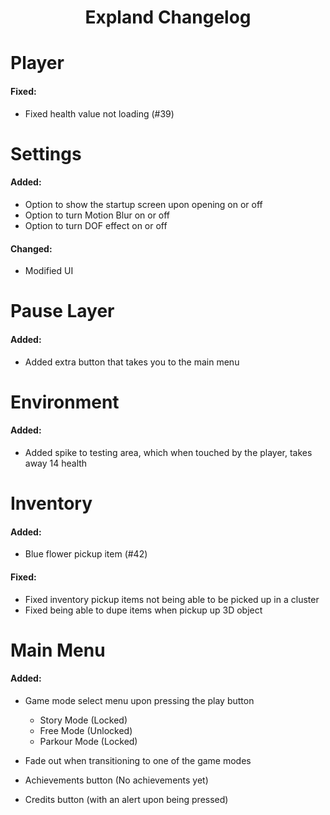 <h1 align="center">Expland Changelog</h1>

# Player
#### Fixed:
- Fixed health value not loading (#39)
# Settings

#### Added:
- Option to show the startup screen upon opening on or off
- Option to turn Motion Blur on or off
- Option to turn DOF effect on or off
#### Changed:
- Modified UI

# Pause Layer
#### Added:
- Added extra button that takes you to the main menu

# Environment
#### Added:
- Added spike to testing area, which when touched by the player, takes away 14 health

# Inventory

#### Added:
- Blue flower pickup item (#42)
#### Fixed:
- Fixed inventory pickup items not being able to be picked up in a cluster
- Fixed being able to dupe items when pickup up 3D object


# Main Menu
#### Added:
- Game mode select menu upon pressing the play button
	- Story Mode (Locked)
	- Free Mode (Unlocked)
	- Parkour Mode (Locked)

- Fade out when transitioning to one of the game modes
- Achievements button (No achievements yet)
- Credits button (with an alert upon being pressed)
